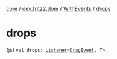 [core](../../index.md) / [dev.fritz2.dom](../index.md) / [WithEvents](index.md) / [drops](./drops.md)

# drops

(js) `val drops: `[`Listener`](../-listener/index.md)`<`[`DragEvent`](https://kotlinlang.org/api/latest/jvm/stdlib/org.w3c.dom/-drag-event/index.html)`, T>`